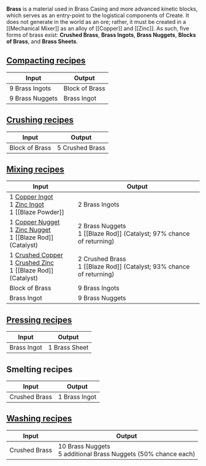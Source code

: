 **Brass** is a material used in Brass Casing and more advanced kinetic blocks, which serves as an entry-point to the logistical components of Create. It does not generate in the world as an ore; rather, it must be created in a [[Mechanical Mixer]] as an alloy of [[Copper]] and [[Zinc]]. As such, five forms of brass exist: **Crushed Brass**, **Brass Ingots**, **Brass Nuggets**, **Blocks of Brass**, and **Brass Sheets**.

## [Compacting recipes](Mechanical-Press)
| Input  | Output |
| ------------- | ------------- |
| 9 Brass Ingots | Block of Brass |
| 9 Brass Nuggets | Brass Ingot |

## [Crushing recipes](Crushing-Wheels)
| Input  | Output |
| ------------- | ------------- |
| Block of Brass | 5 Crushed Brass |

## [Mixing recipes](Mechanical-Mixer)
| Input  | Output |
| ------------- | ------------- |
| 1 [Copper Ingot](Copper) <br> 1 [Zinc Ingot](Zinc) <br> 1 [[Blaze Powder]] | 2 Brass Ingots |
| 1 [Copper Nugget](Copper) <br> 1 [Zinc Nugget](Zinc) <br> 1 [[Blaze Rod]] (Catalyst) | 2 Brass Nuggets <br> 1 [[Blaze Rod]] (Catalyst; 97% chance of returning) |
| 1 [Crushed Copper](Copper) <br> 1 [Crushed Zinc](Zinc) <br> 1 [[Blaze Rod]] (Catalyst) | 2 Crushed Brass <br> 1 [[Blaze Rod]] (Catalyst; 93% chance of returning) |
| Block of Brass | 9 Brass Ingots |
| Brass Ingot | 9 Brass Nuggets |

## [Pressing recipes](Mechanical-Press)
| Input  | Output |
| ------------- | ------------- |
| Brass Ingot | 1 Brass Sheet |

## Smelting recipes
| Input  | Output |
| ------------- | ------------- |
| Crushed Brass | 1 Brass Ingot |

## [Washing recipes](Bulk-Washing)
| Input  | Output |
| ------------- | ------------- |
| Crushed Brass | 10 Brass Nuggets <br> 5 additional Brass Nuggets (50% chance each) |